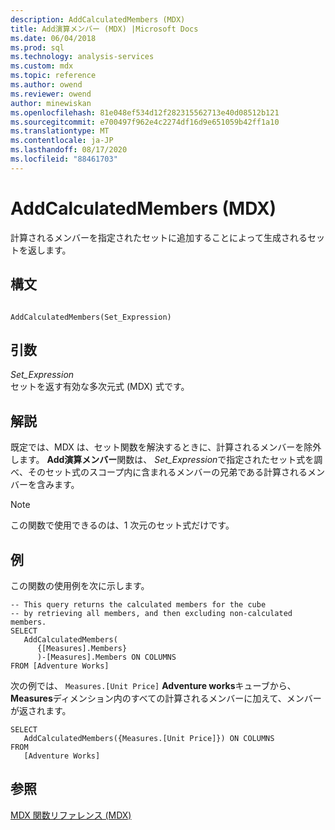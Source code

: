 ```yaml
---
description: AddCalculatedMembers (MDX)
title: Add演算メンバー (MDX) |Microsoft Docs
ms.date: 06/04/2018
ms.prod: sql
ms.technology: analysis-services
ms.custom: mdx
ms.topic: reference
ms.author: owend
ms.reviewer: owend
author: minewiskan
ms.openlocfilehash: 81e048ef534d12f282315562713e40d08512b121
ms.sourcegitcommit: e700497f962e4c2274df16d9e651059b42ff1a10
ms.translationtype: MT
ms.contentlocale: ja-JP
ms.lasthandoff: 08/17/2020
ms.locfileid: "88461703"
---
```

# <a name="addcalculatedmembers-mdx"></a>AddCalculatedMembers (MDX)


  計算されるメンバーを指定されたセットに追加することによって生成されるセットを返します。  
  
## <a name="syntax"></a>構文  
  
```  
  
AddCalculatedMembers(Set_Expression)   
```  
  
## <a name="arguments"></a>引数  
 *Set_Expression*  
 セットを返す有効な多次元式 (MDX) 式です。  
  
## <a name="remarks"></a>解説  
 既定では、MDX は、セット関数を解決するときに、計算されるメンバーを除外します。 **Add演算メンバー**関数は、 *Set_Expression*で指定されたセット式を調べ、そのセット式のスコープ内に含まれるメンバーの兄弟である計算されるメンバーを含みます。  
  
> [!NOTE]  
>  この関数で使用できるのは、1 次元のセット式だけです。  
  
## <a name="examples"></a>例  
 この関数の使用例を次に示します。  
  
```  
-- This query returns the calculated members for the cube  
-- by retrieving all members, and then excluding non-calculated members.  
SELECT   
   AddCalculatedMembers(  
      {[Measures].Members}  
      )-[Measures].Members ON COLUMNS  
FROM [Adventure Works]   
```  
  
 次の例では、 `Measures.[Unit Price]` **Adventure works**キューブから、 **Measures**ディメンション内のすべての計算されるメンバーに加えて、メンバーが返されます。  
  
```  
SELECT  
   AddCalculatedMembers({Measures.[Unit Price]}) ON COLUMNS  
FROM   
   [Adventure Works]  
```  
  
## <a name="see-also"></a>参照  
 [MDX 関数リファレンス &#40;MDX&#41;](../mdx/mdx-function-reference-mdx.md)  
  
  
